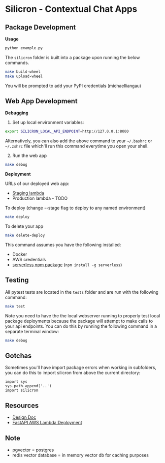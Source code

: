 # Silicron - Contextual Chat Apps

## Package Development

**Usage**
```bash
python example.py
```

The `silicron` folder is built into a package upon running the below commands.

```bash
make build-wheel
make upload-wheel
```
You will be prompted to add your PyPI credentials (michaelliangau)

## Web App Development

**Debugging**
1. Set up local environment variables:
```bash
export SILICRON_LOCAL_API_ENDPOINT=http://127.0.0.1:8000
```
Alternatively, you can also add the above command to your `~/.bashrc` or `~/.zshrc` file which'll run this command everytime you open your shell.

2. Run the web app
```bash
make debug
```

**Deployment**

URLs of our deployed web app:
- [Staging lambda](https://wsesuzvgd0.execute-api.us-east-1.amazonaws.com/staging/)
- Production lambda - TODO

To deploy (change --stage flag to deploy to any named environment)
```bash
make deploy
```

To delete your app
```bash
make delete-deploy
```

This command assumes you have the following installed:
- Docker
- AWS credentials
- [serverless npm package](https://www.npmjs.com/package/serverless) (`npm install -g serverless`)

## Testing
All pytest tests are located in the `tests` folder and are run with the following command:

```bash
make test
```
Note you need to have the the local webserver running to properly test local package deployments because the package will attempt to make calls to your api endpoints. You can do this by running the following command in a separate terminal window:

```bash
make debug
```

## Gotchas
Sometimes you'll have import package errors when working in subfolders, you can do this to import silicron from above the current directory:

```python3
import sys
sys.path.append('..')
import silicron
```

## Resources
- [Design Doc](https://docs.google.com/document/d/1MfPYqvYliRFHUaQkkjJrplB-LnGcamcLJK97dgilbUY/edit#)
- [FastAPI AWS Lambda Deployment](https://ademoverflow.com/blog/tutorial-fastapi-aws-lambda-serverless/)

## Note
- pgvector = postgres
- redis vector database = in memory vector db for  caching purposes
